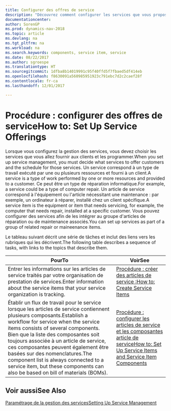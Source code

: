 ```yaml
---
title: Configurer des offres de service
description: "Découvrez comment configurer les services que vous proposez à vos clients."
documentationcenter: 
author: SorenGP
ms.prod: dynamics-nav-2018
ms.topic: article
ms.devlang: na
ms.tgt_pltfrm: na
ms.workload: na
ms.search.keywords: components, service item, service
ms.date: 08/22/2017
ms.author: sgroespe
ms.translationtype: HT
ms.sourcegitcommit: 1dfba8b14019991c95f40ffd5f7fbaed5df414eb
ms.openlocfilehash: f8630091a560985951923c791ebc7d2c2caef28f
ms.contentlocale: fr-ca
ms.lasthandoff: 12/01/2017

---
```


# <a name="how-to-set-up-service-offerings"></a><span data-ttu-id="18ad9-103">Procédure : configurer des offres de service</span><span class="sxs-lookup"><span data-stu-id="18ad9-103">How to: Set Up Service Offerings</span></span>
<span data-ttu-id="18ad9-104">Lorsque vous configurez la gestion des services, vous devez choisir les services que vous allez fournir aux clients et les programmer.</span><span class="sxs-lookup"><span data-stu-id="18ad9-104">When you set up service management, you must decide what services to offer customers and the schedule for those services.</span></span> <span data-ttu-id="18ad9-105">Un service correspond à un type de travail exécuté par une ou plusieurs ressources et fourni à un client.</span><span class="sxs-lookup"><span data-stu-id="18ad9-105">A service is a type of work performed by one or more resources and provided to a customer.</span></span> <span data-ttu-id="18ad9-106">Ce peut être un type de réparation informatique.</span><span class="sxs-lookup"><span data-stu-id="18ad9-106">For example, a service could be a type of computer repair.</span></span> <span data-ttu-id="18ad9-107">Un article de service correspond à l'équipement ou l'article nécessitant une maintenance : par exemple, un ordinateur à réparer, installé chez un client spécifique.</span><span class="sxs-lookup"><span data-stu-id="18ad9-107">A service item is the equipment or item that needs servicing, for example, the computer that needs repair, installed at a specific customer.</span></span> <span data-ttu-id="18ad9-108">Vous pouvez configurer des services afin de les intégrer au groupe d'articles de réparation ou de maintenance associés.</span><span class="sxs-lookup"><span data-stu-id="18ad9-108">You can set up services as part of a group of related repair or maineenance items.</span></span>  
  
<span data-ttu-id="18ad9-109">Le tableau suivant décrit une série de tâches et inclut des liens vers les rubriques qui les décrivent.</span><span class="sxs-lookup"><span data-stu-id="18ad9-109">The following table describes a sequence of tasks, with links to the topics that describe them.</span></span>  
  
|<span data-ttu-id="18ad9-110">**Pour**</span><span class="sxs-lookup"><span data-stu-id="18ad9-110">**To**</span></span>|<span data-ttu-id="18ad9-111">**Voir**</span><span class="sxs-lookup"><span data-stu-id="18ad9-111">**See**</span></span>|  
|------------|-------------|  
|<span data-ttu-id="18ad9-112">Entrer les informations sur les articles de service traités par votre organisation de prestation de services.</span><span class="sxs-lookup"><span data-stu-id="18ad9-112">Enter information about the service items that your service organization is tracking.</span></span>|[<span data-ttu-id="18ad9-113">Procédure : créer des articles de service :</span><span class="sxs-lookup"><span data-stu-id="18ad9-113">How to: Create Service Items</span></span>](service-how-to-create-service-items.md)|  
|<span data-ttu-id="18ad9-114">Établir un flux de travail pour le service lorsque les articles de service contiennent plusieurs composants.</span><span class="sxs-lookup"><span data-stu-id="18ad9-114">Establish a workflow for service when the service items consists of several components.</span></span> <span data-ttu-id="18ad9-115">Bien que la liste des composantes soit toujours associée à un article de service, ces composantes peuvent également être basées sur des nomenclatures.</span><span class="sxs-lookup"><span data-stu-id="18ad9-115">The component list is always connected to a service item, but these components can also be based on bill of materials (BOMs).</span></span>|[<span data-ttu-id="18ad9-116">Procédure : configurer les articles de service et les composantes article de service</span><span class="sxs-lookup"><span data-stu-id="18ad9-116">How to: Set Up Service Items and Service Item Components</span></span>](service-how-setup-service-items.md)|  
  
## <a name="see-also"></a><span data-ttu-id="18ad9-117">Voir aussi</span><span class="sxs-lookup"><span data-stu-id="18ad9-117">See Also</span></span>  
[<span data-ttu-id="18ad9-118">Paramétrage de la gestion des services</span><span class="sxs-lookup"><span data-stu-id="18ad9-118">Setting Up Service Management</span></span>](service-setup-service.md)   
